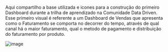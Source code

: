Aqui compartilho a base utilizada e icones para a construção do primeiro Dashboard durante a trilha de aprendizado na Comunidade Data Driven.
Esse primeiro visual é referente a um Dashboard de Vendas que apresenta como o Faturamento se comporta no decorrer do tempo, através de qual canal há o maior faturamento, qual o metodo de pagamento e distribuição do faturamento por produto.

![image](https://github.com/saraecardosovidal/Cursos/assets/140546873/0a46bfca-0b6b-4f60-8183-7ddf29b3efcb)

